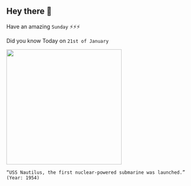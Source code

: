 ## Hey there 👋
Have an amazing `Sunday` ⚡⚡⚡

Did you know Today on `21st of January`
 
 [<img src="https://upload.wikimedia.org/wikipedia/commons/c/c3/Sines06_edit1.jpg" width="300" />](https://www.history.com/this-day-in-history/uss-nautilus-commissioned#:~:text=on%20January%2021,%201954) 
 ```
“USS Nautilus, the first nuclear-powered submarine was launched.” (Year: 1954)
```
